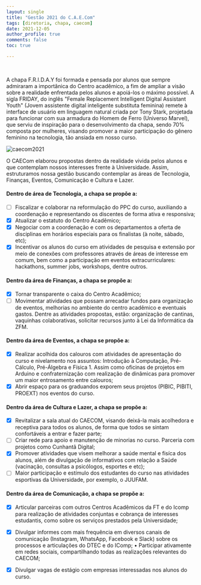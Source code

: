 ```yaml
---
layout: single
title: "Gestão 2021 do C.A.E.Com"
tags: [diretoria, chapa, caecom]
date: 2021-12-05
author_profile: true
comments: false
toc: true

---
```


<br>

A chapa F.R.I.D.A.Y foi formada e pensada por alunos que sempre admiraram a importânica do Centro acadêmico, a fim de ampliar a visão sobre a realidade enfrentada pelos alunos e apoiá-los o máximo possível. A sigla FRIDAY, do inglês "Female Replacement Intelligent Digital Assistant Youth" (Jovem assistente digital inteligente substituta feminina) remete à interface de usuário em linguagem natural criada por Tony Stark, projetada para funcionar com sua armadura do Homem de Ferro (Universo Marvel), que serviu de inspiração para o desenvolvimento da chapa, sendo 70% composta por mulheres, visando promover a maior participação do gênero feminino na tecnologia, tão ansiada em nosso curso.

![caecom2021](https://user-images.githubusercontent.com/60117467/144758428-c798e91b-6152-4764-a4bc-dcec430040e1.png)

O CAECom elaborou propostas dentro da realidade vivida pelos alunos e que contemplam nossos interesses frente à Universidade. Assim, estruturamos nossa gestão buscando contemplar as áreas de Tecnologia, Finanças, Eventos, Comunicação e Cultura e Lazer.

#### Dentro de área de Tecnologia, a chapa se propõe a: 
- [ ] Fiscalizar e colaborar na reformulação do PPC do curso, auxiliando a coordenação e representando os discentes de forma ativa e responsiva;
- [X] Atualizar o estatuto do Centro Acadêmico;
- [X] Negociar com a coordenação e com os departamentos a oferta de disciplinas em horários especiais para os finalistas (à noite, sábado, etc);
- [X] Incentivar os alunos do curso em atividades de pesquisa e extensão por meio de conexões com professores através de áreas de interesse em comum, bem como a participação em eventos extracurriculares: hackathons, summer jobs, workshops, dentre outros.

#### Dentro da área de Finanças, a chapa se propõe a:
- [X] Tornar transparente o caixa do Centro Acadêmico;
- [ ] Movimentar atividades que possam arrecadar fundos para organização de eventos, melhorias no ambiente do centro acadêmico e eventuais gastos. Dentre as atividades propostas, estão: organização de cantinas, vaquinhas colaborativas, solicitar recursos junto à Lei da Informática da ZFM.

#### Dentro da área de Eventos, a chapa se propõe a:
- [X] Realizar acolhida dos calouros com atividades de apresentação do curso e nivelamento nos assuntos: Introdução à Computação, Pré-Cálculo, Pré-Álgebra e Física 1. Assim como oficinas de projetos em Arduino e confraternização com realização de dinâmicas para promover um maior entrosamento entre calouros;
- [X] Abrir espaço para os graduandos exporem seus projetos (PIBIC, PIBITI, PROEXT) nos eventos do curso.

#### Dentro da área de Cultura e Lazer, a chapa se propõe a:
- [X] Revitalizar a sala atual do CAECOM, visando deixá-la mais acolhedora e receptiva para todos os alunos, de forma que todos se sintam confortáveis a entrar e fazer parte;
- [ ] Criar rede para apoio e manutenção de minorias no curso. Parceria com projetos como Cunhantã Digital;
- [X] Promover atividades que visem melhorar a saúde mental e fisíca dos alunos, além de divulgação de informativos com relação a Saúde (vacinação, consultas a psicólogos, esportes e etc);
- [ ] Maior participação e estímulo dos estudantes do curso nas atividades esportivas da Universidade, por exemplo, o JUUFAM.

#### Dentro da área de Comunicação, a chapa se propõe a:
- [X] Articular parceiras com outros Centros Acadêmicos da FT e do Icomp para realização de atividades conjuntas e cobrança de interesses estudantis, como sobre os serviços prestados pela Universidade;
- [X] Divulgar informes com mais frequência em diversos canais de comunicação (Instagram, WhatsApp, Facebook e Slack) sobre os processos e articulações do DTEC e do IComp; • Participar ativamente em redes sociais, compartilhando todas as realizações relevantes do CAECOM;
- [X] Divulgar vagas de estágio com empresas interessadas nos alunos do curso.

